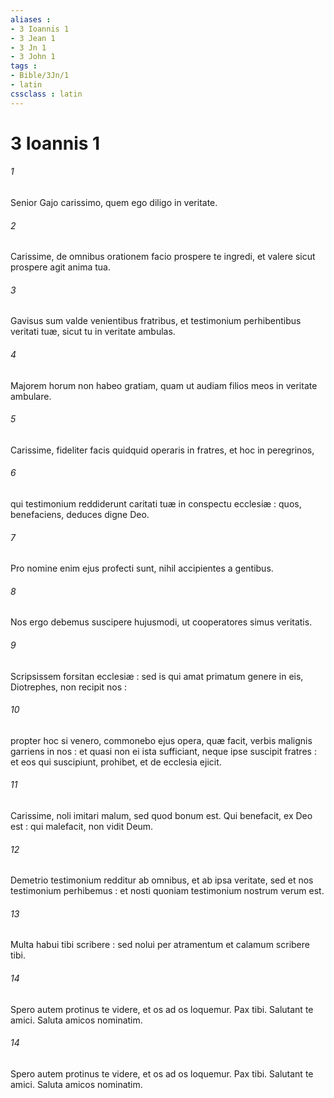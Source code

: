 ```yaml
---
aliases : 
- 3 Ioannis 1
- 3 Jean 1
- 3 Jn 1
- 3 John 1
tags : 
- Bible/3Jn/1
- latin
cssclass : latin
---
```


# 3 Ioannis 1

###### 1
Senior Gajo carissimo, quem ego diligo in veritate.
###### 2
Carissime, de omnibus orationem facio prospere te ingredi, et valere sicut prospere agit anima tua.
###### 3
Gavisus sum valde venientibus fratribus, et testimonium perhibentibus veritati tuæ, sicut tu in veritate ambulas.
###### 4
Majorem horum non habeo gratiam, quam ut audiam filios meos in veritate ambulare.
###### 5
Carissime, fideliter facis quidquid operaris in fratres, et hoc in peregrinos,
###### 6
qui testimonium reddiderunt caritati tuæ in conspectu ecclesiæ : quos, benefaciens, deduces digne Deo.
###### 7
Pro nomine enim ejus profecti sunt, nihil accipientes a gentibus.
###### 8
Nos ergo debemus suscipere hujusmodi, ut cooperatores simus veritatis.
###### 9
Scripsissem forsitan ecclesiæ : sed is qui amat primatum genere in eis, Diotrephes, non recipit nos :
###### 10
propter hoc si venero, commonebo ejus opera, quæ facit, verbis malignis garriens in nos : et quasi non ei ista sufficiant, neque ipse suscipit fratres : et eos qui suscipiunt, prohibet, et de ecclesia ejicit.
###### 11
Carissime, noli imitari malum, sed quod bonum est. Qui benefacit, ex Deo est : qui malefacit, non vidit Deum.
###### 12
Demetrio testimonium redditur ab omnibus, et ab ipsa veritate, sed et nos testimonium perhibemus : et nosti quoniam testimonium nostrum verum est.
###### 13
Multa habui tibi scribere : sed nolui per atramentum et calamum scribere tibi.
###### 14
Spero autem protinus te videre, et os ad os loquemur. Pax tibi. Salutant te amici. Saluta amicos nominatim.
###### 14
Spero autem protinus te videre, et os ad os loquemur. Pax tibi. Salutant te amici. Saluta amicos nominatim.
